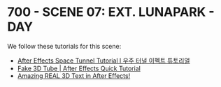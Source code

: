 # 700 - SCENE 07: EXT. LUNAPARK - DAY

We follow these tutorials for this scene:

- [After Effects Space Tunnel Tutorial l 우주 터널 이펙트 튜토리얼](https://www.youtube.com/watch?v=AoTknjapJ24)
- [Fake 3D Tube | After Effects Quick Tutorial](https://www.youtube.com/watch?v=0nVWUyqGDeE)
- [Amazing REAL 3D Text in After Effects!](https://www.youtube.com/watch?v=x31vqHbWkOs)
